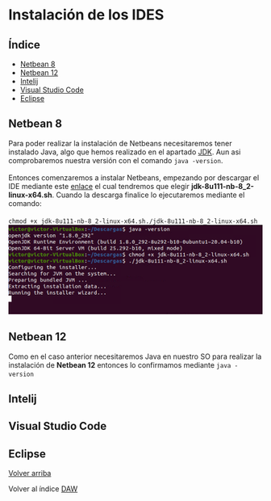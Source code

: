 # Instalación de los IDES <a name="id6"></a>
## Índice
  - [Netbean 8](#id1)
  - [Netbean 12](#id2)
  - [Intelij](#id3)
  - [Visual Studio Code](#id4)
  - [Eclipse](#id5)

## Netbean 8 <a name="id1"></a>
Para poder realizar la instalación de Netbeans necesitaremos tener instalado Java, algo que hemos realizado en el apartado [JDK](https://github.com/vmcabreu/ETSDAW/tree/main/ETS/JDK#id2). Aun asi comprobaremos nuestra versión con el comando `java -version`.<br></br>
Entonces comenzaremos a instalar Netbeans, empezando por descargar el IDE mediante este [enlace](https://www.oracle.com/technetwork/java/javase/downloads/jdk-netbeans-jsp-3413139-esa.html) el cual tendremos que elegir **jdk-8u111-nb-8_2-linux-x64.sh**.
Cuando la descarga finalice lo ejecutaremos mediante el comando:<br></br>
`chmod +x jdk-8u111-nb-8_2-linux-x64.sh./jdk-8u111-nb-8_2-linux-x64.sh`
<img src="Imagenes IDES\Img (18).png">

                 
## Netbean 12 <a name="id2"></a>
Como en el caso anterior necesitaremos Java en nuestro SO para realizar la instalación de **Netbean 12** entonces lo confirmamos mediante `java -version`



## Intelij <a name="id3"></a>

## Visual Studio Code <a name="id4"></a>

## Eclipse <a name="id5"></a>


[Volver arriba](#id6)

Volver al índice [DAW](https://github.com/vmcabreu/ETSDAW)

